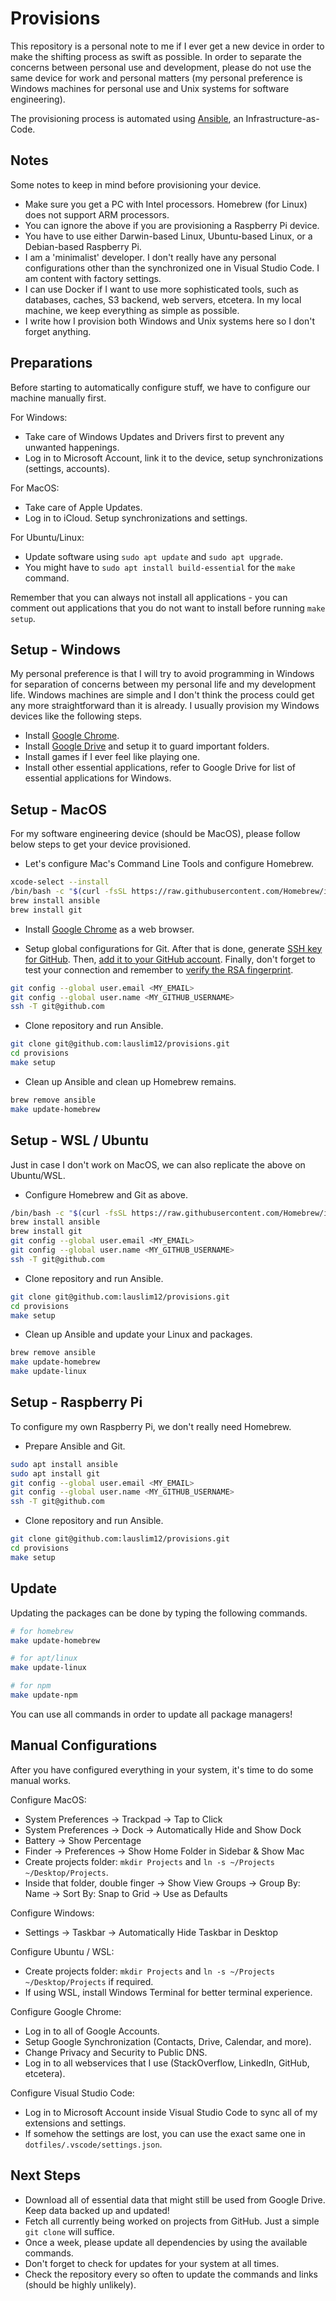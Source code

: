 # Provisions

This repository is a personal note to me if I ever get a new device in order to make the shifting process as swift as possible. In order to separate the concerns between personal use and development, please do not use the same device for work and personal matters (my personal preference is Windows machines for personal use and Unix systems for software engineering).

The provisioning process is automated using [Ansible](https://www.ansible.com/), an Infrastructure-as-Code.

## Notes

Some notes to keep in mind before provisioning your device.

- Make sure you get a PC with Intel processors. Homebrew (for Linux) does not support ARM processors.
- You can ignore the above if you are provisioning a Raspberry Pi device.
- You have to use either Darwin-based Linux, Ubuntu-based Linux, or a Debian-based Raspberry Pi.
- I am a 'minimalist' developer. I don't really have any personal configurations other than the synchronized one in Visual Studio Code. I am content with factory settings.
- I can use Docker if I want to use more sophisticated tools, such as databases, caches, S3 backend, web servers, etcetera. In my local machine, we keep everything as simple as possible.
- I write how I provision both Windows and Unix systems here so I don't forget anything.

## Preparations

Before starting to automatically configure stuff, we have to configure our machine manually first.

For Windows:

- Take care of Windows Updates and Drivers first to prevent any unwanted happenings.
- Log in to Microsoft Account, link it to the device, setup synchronizations (settings, accounts).

For MacOS:

- Take care of Apple Updates.
- Log in to iCloud. Setup synchronizations and settings.

For Ubuntu/Linux:

- Update software using `sudo apt update` and `sudo apt upgrade`.
- You might have to `sudo apt install build-essential` for the `make` command.

Remember that you can always not install all applications - you can comment out applications that you do not want to install before running `make setup`.

## Setup - Windows

My personal preference is that I will try to avoid programming in Windows for separation of concerns between my personal life and my development life. Windows machines are simple and I don't think the process could get any more straightforward than it is already. I usually provision my Windows devices like the following steps.

- Install [Google Chrome](https://www.google.com/chrome/).
- Install [Google Drive](https://www.google.com/drive/download/) and setup it to guard important folders.
- Install games if I ever feel like playing one.
- Install other essential applications, refer to Google Drive for list of essential applications for Windows.

## Setup - MacOS

For my software engineering device (should be MacOS), please follow below steps to get your device provisioned.

- Let's configure Mac's Command Line Tools and configure Homebrew.

```bash
xcode-select --install
/bin/bash -c "$(curl -fsSL https://raw.githubusercontent.com/Homebrew/install/HEAD/install.sh)"
brew install ansible
brew install git
```

- Install [Google Chrome](https://www.google.com/chrome/) as a web browser.

- Setup global configurations for Git. After that is done, generate [SSH key for GitHub](https://docs.github.com/en/github/authenticating-to-github/connecting-to-github-with-ssh/generating-a-new-ssh-key-and-adding-it-to-the-ssh-agent). Then, [add it to your GitHub account](https://docs.github.com/en/github/authenticating-to-github/connecting-to-github-with-ssh/adding-a-new-ssh-key-to-your-github-account). Finally, don't forget to test your connection and remember to [verify the RSA fingerprint](https://docs.github.com/en/github/authenticating-to-github/connecting-to-github-with-ssh/testing-your-ssh-connection).

```bash
git config --global user.email <MY_EMAIL>
git config --global user.name <MY_GITHUB_USERNAME>
ssh -T git@github.com
```

- Clone repository and run Ansible.

```bash
git clone git@github.com:lauslim12/provisions.git
cd provisions
make setup
```

- Clean up Ansible and clean up Homebrew remains.

```bash
brew remove ansible
make update-homebrew
```

## Setup - WSL / Ubuntu

Just in case I don't work on MacOS, we can also replicate the above on Ubuntu/WSL.

- Configure Homebrew and Git as above.

```bash
/bin/bash -c "$(curl -fsSL https://raw.githubusercontent.com/Homebrew/install/HEAD/install.sh)"
brew install ansible
brew install git
git config --global user.email <MY_EMAIL>
git config --global user.name <MY_GITHUB_USERNAME>
ssh -T git@github.com
```

- Clone repository and run Ansible.

```bash
git clone git@github.com:lauslim12/provisions.git
cd provisions
make setup
```

- Clean up Ansible and update your Linux and packages.

```bash
brew remove ansible
make update-homebrew
make update-linux
```

## Setup - Raspberry Pi

To configure my own Raspberry Pi, we don't really need Homebrew.

- Prepare Ansible and Git.

```bash
sudo apt install ansible
sudo apt install git
git config --global user.email <MY_EMAIL>
git config --global user.name <MY_GITHUB_USERNAME>
ssh -T git@github.com
```

- Clone repository and run Ansible.

```bash
git clone git@github.com:lauslim12/provisions.git
cd provisions
make setup
```

## Update

Updating the packages can be done by typing the following commands.

```bash
# for homebrew
make update-homebrew

# for apt/linux
make update-linux

# for npm
make update-npm
```

You can use all commands in order to update all package managers!

## Manual Configurations

After you have configured everything in your system, it's time to do some manual works.

Configure MacOS:

- System Preferences -> Trackpad -> Tap to Click
- System Preferences -> Dock -> Automatically Hide and Show Dock
- Battery -> Show Percentage
- Finder -> Preferences -> Show Home Folder in Sidebar & Show Mac
- Create projects folder: `mkdir Projects` and `ln -s ~/Projects ~/Desktop/Projects`.
- Inside that folder, double finger -> Show View Groups -> Group By: Name -> Sort By: Snap to Grid -> Use as Defaults

Configure Windows:

- Settings -> Taskbar -> Automatically Hide Taskbar in Desktop

Configure Ubuntu / WSL:

- Create projects folder: `mkdir Projects` and `ln -s ~/Projects ~/Desktop/Projects` if required.
- If using WSL, install Windows Terminal for better terminal experience.

Configure Google Chrome:

- Log in to all of Google Accounts.
- Setup Google Synchronization (Contacts, Drive, Calendar, and more).
- Change Privacy and Security to Public DNS.
- Log in to all webservices that I use (StackOverflow, LinkedIn, GitHub, etcetera).

Configure Visual Studio Code:

- Log in to Microsoft Account inside Visual Studio Code to sync all of my extensions and settings.
- If somehow the settings are lost, you can use the exact same one in `dotfiles/.vscode/settings.json`.

## Next Steps

- Download all of essential data that might still be used from Google Drive. Keep data backed up and updated!
- Fetch all currently being worked on projects from GitHub. Just a simple `git clone` will suffice.
- Once a week, please update all dependencies by using the available commands.
- Don't forget to check for updates for your system at all times.
- Check the repository every so often to update the commands and links (should be highly unlikely).
